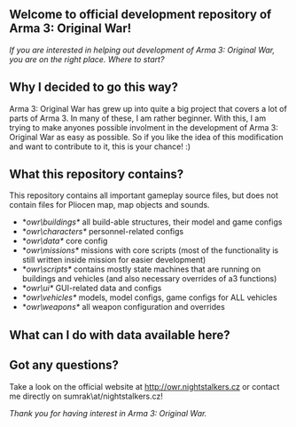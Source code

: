 ## Welcome to official development repository of Arma 3: Original War!
*If you are interested in helping out development of Arma 3: Original War, you are on the right place. Where to start?*

## Why I decided to go this way?
Arma 3: Original War has grew up into quite a big project that covers a lot of parts of Arma 3. In many of these, I am rather beginner. With this, I am trying to make anyones possible involment in the development of Arma 3: Original War as easy as possible. So if you like the idea of this modification and want to contribute to it, this is your chance! :)

## What this repository contains?
This repository contains all important gameplay source files, but does not contain files for Pliocen map, map objects and sounds.
* **owr\buildings\** all build-able structures, their model and game configs
* **owr\characters\** personnel-related configs
* **owr\data\** core config
* **owr\missions\** missions with core scripts (most of the functionality is still written inside mission for easier development)
* **owr\scripts\** contains mostly state machines that are running on buildings and vehicles (and also necessary overrides of a3 functions)
* **owr\ui\** GUI-related data and configs
* **owr\vehicles\** models, model configs, game configs for ALL vehicles
* **owr\weapons\** all weapon configuration and overrides

## What can I do with data available here?

## Got any questions?
Take a look on the official website at http://owr.nightstalkers.cz or contact me directly on sumrak\at/nightstalkers.cz!

*Thank you for having interest in Arma 3: Original War.*
